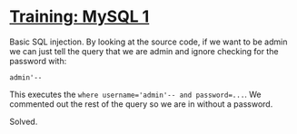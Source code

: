 # [Training: MySQL 1](https://www.wechall.net/challenge/training/mysql/auth_bypass1/index.php)

Basic SQL injection. By looking at the source code, if we want to be admin we can just tell 
the query that we are admin and ignore checking for the password with:

`admin'-- `

This executes the `where username='admin'-- and password=...`. We commented out the rest of the 
query so we are in without a password.

Solved.
